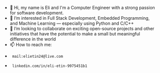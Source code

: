 - 👋 Hi, my name is Eli and I'm a Computer Engineer with a strong passion for software development.
- 👀 I’m interested in Full Stack Development, Embedded Programming, and Machine Learning — especially using Python and C/C++
- 💞️ I’m looking to collaborate on exciting open-source projects and other initiatives that have the potential to make a small but meaningful difference in the world
- 📫 How to reach me: 
-      mail:elietin24@live.com
-      linkedin.com/in/eli-etin-9975451b1
              

<!---
eliet24/eliet24 is a ✨ special ✨ repository because its `README.md` (this file) appears on your GitHub profile.
You can click the Preview link to take a look at your changes.
--->
